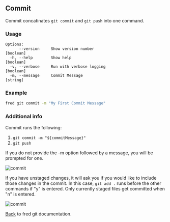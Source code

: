 ## Commit

Commit concatinates `git commit` and `git push` into one command.  

### Usage

```
Options:
      --version     Show version number                                [boolean]
  -h, --help        Show help                                          [boolean]
  -v, --verbose     Run with verbose logging                           [boolean]
  -m, --message     Commit Message                                      [string]
```

### Example

```sh
fred git commit -m "My First Commit Message"
```

### Additional info

Commit runs the following:

1. `git commit -m "${commitMessage}"`
2. `git push`

If you do not provide the -m option followed by a message, you will be prompted for one.

![commit](./commit-prompt.png)

If you have unstaged changes, it will ask you if you would like to include those changes in the commit.  In this case, `git add .` runs before the other commands if "y" is entered.  Only currently staged files get committed when "n" is entered.

![commit](./commit-staging.png)

[Back](../README.md) to fred git documentation.